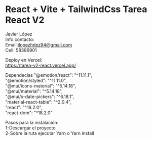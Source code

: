 # React + Vite + TailwindCss Tarea React V2


Javier López <br/>
Info contacto: <br/>
Email:jlopezhdez94@gmail.com<br/>
Cell: 58386901

Deploy en Vercel:<br/>
https://tarea-v2-react.vercel.app/<br/>

Dependecias
"@emotion/react": "^11.11.1",<br/>
    "@emotion/styled": "^11.11.0",<br/>
    "@mui/icons-material": "^5.14.18",<br/>
    "@mui/material": "^5.14.18",<br/>
    "@mui/x-date-pickers": "^6.18.1",<br/>
    "material-react-table": "^2.0.4",<br/>
    "react": "^18.2.0",<br/>
    "react-dom": "^18.2.0"<br/>

  Pasos para la instalación:<br/>
  1-Descargar el proyecto<br/>
  2-Sobre la ruta ejecutar Yarn o Yarn install <br/>


